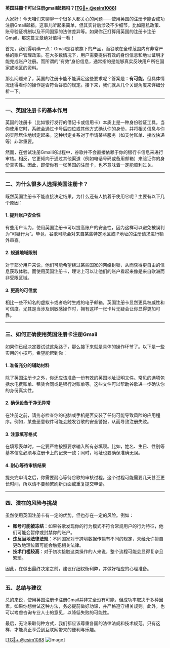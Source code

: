 **英国註冊卡可以注册gmail邮箱吗？[[TG💪+ @esim1088](https://t.me/s/esim1088)]**

大家好！今天咱们来聊聊一个很多人都关心的问题——使用英国的注册卡能否成功注册Gmail邮箱。这事儿听起来简单，但其实背后涉及不少细节，比如隐私政策、账号验证机制以及不同国家的法律差异等。如果你正打算用英国的注册卡注册Gmail，那这篇文章绝对值得一看！

首先，我们得明确一点：Gmail是谷歌旗下的产品，而谷歌在全球范围内有非常严格的账户管理政策。在大多数情况下，用户需要提供有效的身份信息和地址证明才能完成账户注册。而所谓的“有效”身份信息，通常指的是能够真实反映用户所在国家或地区的资料。

那么问题来了，英国的注册卡能不能满足这些要求呢？答案是：**有可能**，但具体情况还得看你的操作是否符合谷歌的规定。接下来，我们就从几个关键角度来详细分析一下。

---

### **一、英国注册卡的基本作用**
英国的注册卡（比如银行发行的借记卡或信用卡）本质上是一种身份验证工具。当你使用它时，系统会通过卡号后四位或其他方式确认你的身份，并将相关信息与你的实际居住地绑定起来。这种绑定关系对于申请某些服务（如支付账单、接收快递等）非常重要。

然而，在尝试注册Gmail的过程中，谷歌并不会直接依赖于你的银行卡信息来进行审核。相反，它更倾向于通过其他渠道（例如电话号码或备用邮箱）来验证你的身份真实性。因此，即使你有一张英国的注册卡，也不意味着一定能顺利过关。

---

### **二、为什么很多人选择英国注册卡？**
既然英国注册卡不能直接决定结果，为什么还有人执着于使用它呢？主要有以下几个原因：

#### **1. 提升账户安全性**
有些用户认为，使用英国注册卡可以提高账户的安全性，因为这样可以避免被误判为“可疑行为”。毕竟，谷歌可能会对来自某些特定地区或IP地址的注册请求进行额外审查。

#### **2. 规避地域限制**
对于部分用户来说，他们可能希望绕过某些国家的网络封锁，从而获得更自由的信息获取体验。而使用英国注册卡，理论上可以让他们的账户看起来像是来自欧洲而非受限区域。

#### **3. 更高的可信度**
相比一些不知名的虚拟卡或者临时生成的电子邮箱，英国注册卡显然更具权威性和可信度。尤其是当涉及到敏感操作时，拥有这样一张卡片无疑会让你显得更加可靠。

---

### **三、如何正确使用英国注册卡注册Gmail**
如果你已经决定要试试这条路子，那么接下来就是具体的操作环节了。以下是一些实用的小技巧，希望能帮到你：

#### **1. 准备充分的辅助材料**
除了英国注册卡之外，你还应该准备一份有效的英国地址证明文件。常见的选项包括水电费账单、租赁合同或是银行对账单等。这些文件可以帮助谷歌进一步确认你的身份真实性。

#### **2. 确保设备干净无异常**
在注册之前，请务必检查你的电脑或手机是否安装了任何可能导致风险的应用程序。例如，某些恶意软件可能会触发谷歌的安全警报，从而导致注册失败。

#### **3. 注意填写格式**
在填写表单时，一定要严格按照要求输入所有必填项。比如，姓名、生日、性别等基本信息必须与注册卡上的记录一致；同时，地址也要确保准确无误。

#### **4. 耐心等待审核结果**
提交完申请之后，你需要耐心等待谷歌的审核过程。这个过程可能需要几天甚至更长时间，所以请不要频繁刷新页面或重复提交申请。

---

### **四、潜在的风险与挑战**
虽然使用英国注册卡有一定的优势，但也存在一定的风险。例如：

- **账号可能被冻结**：如果谷歌发现你的行为模式不符合常规用户的行为特征，他们可能会暂停或封禁你的账户。
- **违反当地法律法规**：不同国家对于跨境数据传输有不同的规定，未经允许擅自更改地理位置可能会触犯相关法律。
- **技术门槛较高**：对于初次接触这类操作的人来说，整个流程可能会显得复杂且繁琐。

因此，在做出最终决定之前，建议仔细权衡利弊，并做好相应的心理准备。

---

### **五、总结与建议**
总的来说，使用英国注册卡注册Gmail并非完全没有可能，但成功率取决于多种因素。如果你想尝试这种方法，务必提前做好功课，并严格遵守相关规则。此外，也可以考虑咨询专业人士的意见，以降低失败的可能性。

最后，无论采取何种方式，我们都应该尊重各国的法律法规和技术规范。只有这样，才能真正享受到互联网带来的便利与乐趣。

[[TG💪+ @esim1088](https://t.me/s/esim1088) ![Image](https://i.postimg.cc/4NQfJmqS/Snipaste-2025-05-13-00-14-12.png)]